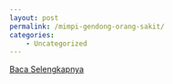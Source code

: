 ```yaml
---
layout: post
permalink: /mimpi-gendong-orang-sakit/
categories:
    - Uncategorized
---
```


[Baca Selengkapnya](/04)